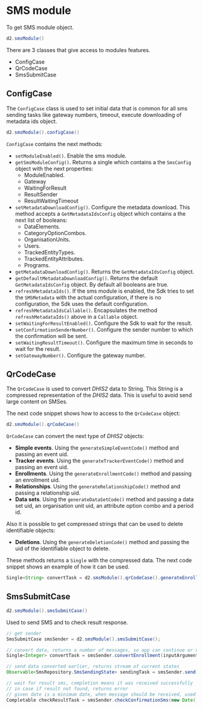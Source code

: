 # SMS module

<!--DHIS2-SECTION-ID:sms_module-->

To get SMS module object.

```java
d2.smsModule()
```

There are 3 classes that give access to modules features.

- ConfigCase
- QrCodeCase
- SmsSubmitCase

## ConfigCase

The `ConfigCase` class is used to set initial data that is common for
all sms sending tasks like gateway numbers, timeout, execute downloading
of metadata ids object.

```java
d2.smsModule().configCase()
```

`ConfigCase` contains the next methods:

- `setModuleEnabled()`. Enable the sms module. 
- `getSmsModuleConfig()`. Returns a single which contains a the
  `SmsConfig` object with the next properties:
  - ModuleEnabled.
  - Gateway
  - WaitingForResult
  - ResultSender
  - ResultWaitingTimeout
- `setMetadataDownloadConfig()`. Configure the metadata download. This
  method accepts a `GetMetadataIdsConfig` object which contains a the
  next list of booleans:
  - DataElements.
  - CategoryOptionCombos.
  - OrganisationUnits.
  - Users.
  - TrackedEntityTypes.
  - TrackedEntityAttributes.
  - Programs.
- `getMetadataDownloadConfig()`. Returns the `GetMetadataIdsConfig`
  object.
- `getDefaultMetadataDownloadConfig()`. Returns the default
  `GetMetadataIdsConfig` object. By default all booleans are true.
- `refreshMetadataIds()`. If the sms module is enabled, the Sdk tries to
  set the `SMSMetadata` with the actual configuration, if there is no
  configuration, the Sdk uses the default configuration.
- `refreshMetadataIdsCallable()`. Encapsulates the method
  `refreshMetadataIds()` above in a `Callable` object.
- `setWaitingForResultEnabled()`. Configure the Sdk to wait for the
  result.
- `setConfirmationSenderNumber()`. Configure the sender number to which
  the confirmation will be sent.  
- `setWaitingResultTimeout()`. Configure the maximum time in seconds to
  wait for the result.
- `setGatewayNumber()`. Configure the gateway number.

## QrCodeCase

The `QrCodeCase` is used to convert *DHIS2* data to String. This String
is a compressed representation of the *DHIS2* data. This is useful to
avoid send large content on SMSes.

The next code snippet shows how to access to the `QrCodeCase` object:

```java
d2.smsModule().qrCodeCase()
```

`QrCodeCase` can convert the next type of *DHIS2* objects:

- **Simple events**. Using the `generateSimpleEventCode()` method and
  passing an event uid.
- **Tracker events**. Using the `generateTrackerEventCode()` method and
  passing an event uid. 
- **Enrollments**. Using the `generateEnrollmentCode()` method and
  passing an enrollment uid.
- **Relationships**. Using the `generateRelationshipCode()` method and
  passing a relationship uid.
- **Data sets**. Using the `generateDataSetCode()` method and passing a
  data set uid, an organisation unit uid, an attribute option combo and
  a period id.
  
Also it is possible to get compressed strings that can be used to delete
identifiable objects:

- **Deletions**. Using the `generateDeletionCode()` method and passing
  the uid of the identifiable object to delete.
  
These methods returns a `Single` with the compressed data. The next code
snippet shows an example of how it can be used.

```java
Single<String> convertTask = d2.smsModule().qrCodeCase().generateEnrollmentCode(enrollmentUid);
```

## SmsSubmitCase

```java
d2.smsModule().smsSubmitCase()
```

Used to send SMS and to check result response.

```java
// get sender
SmsSubmitCase smsSender = d2.smsModule().smsSubmitCase();

// convert data, returns a number of messages, so app can continue or not
Single<Integer> convertTask = smsSender.convertEnrollment(inputArguments.getEnrollmentId())

// send data converted earlier, returns stream of current states
Observable<SmsRepository.SmsSendingState> sendingTask = smsSender.send();

// wait for result sms, completion means it was received successfully
// in case if result not found, returns error
// given date is a minimum date, when message should be received, used to skip old messages that may have the same submission id
Completable checkResultTask = smsSender.checkConfirmationSms(new Date());
```
